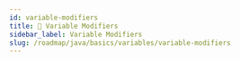 ```yaml
---
id: variable-modifiers
title: 📍 Variable Modifiers
sidebar_label: Variable Modifiers
slug: /roadmap/java/basics/variables/variable-modifiers
---
```

